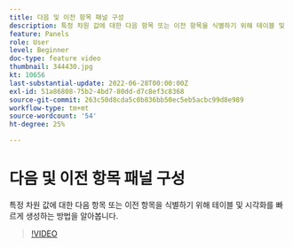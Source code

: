 ```yaml
---
title: 다음 및 이전 항목 패널 구성
description: 특정 차원 값에 대한 다음 항목 또는 이전 항목을 식별하기 위해 테이블 및 시각화를 빠르게 생성하는 방법을 알아봅니다.
feature: Panels
role: User
level: Beginner
doc-type: feature video
thumbnail: 344430.jpg
kt: 10656
last-substantial-update: 2022-06-28T00:00:00Z
exl-id: 51a86808-75b2-4bd7-80dd-d7c8ef3c8368
source-git-commit: 263c50d8cda5c0b836bb50ec5eb5acbc99d8e989
workflow-type: tm+mt
source-wordcount: '54'
ht-degree: 25%

---
```


# 다음 및 이전 항목 패널 구성

특정 차원 값에 대한 다음 항목 또는 이전 항목을 식별하기 위해 테이블 및 시각화를 빠르게 생성하는 방법을 알아봅니다.

>[!VIDEO](https://video.tv.adobe.com/v/344430/?quality=12&learn=on)
